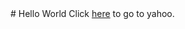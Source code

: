 <body link="#FFFFFF" vlink="#808080" alink="#FF0000"> 
# Hello World
Click <a href="http://www.yahoo.com">here</font></a> to go to yahoo.
